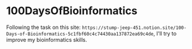 # 100DaysOfBioinformatics
Following the task on this site: `https://stump-jeep-451.notion.site/100-Days-of-Bioinformatics-5c1fbf60c4c74430aa137872ea69c4de`, I'll try to improve my bioinformatics skills.
